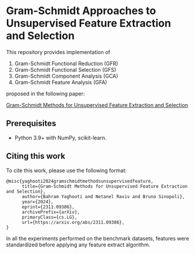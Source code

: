# Gram-Schmidt Approaches to Unsupervised Feature Extraction and Selection
This repository provides implementation of
1. Gram-Schmidt Functional Reduction (GFR)
2. Gram-Schmidt Functional Selection (GFS)
3. Gram-Schmidt Component Analysis (GCA)
4. Gram-Schmidt Feature Analysis (GFA)

proposed in the following paper:

[Gram-Schmidt Methods for Unsupervised Feature Extraction and Selection](https://arxiv.org/abs/2311.09386)

## Prerequisites
* Python 3.9+ with NumPy, scikit-learn.

## Citing this work
To cite this work, please use the following format:

```
@misc{yaghooti2024gramschmidtmethodsunsupervisedfeature,
      title={Gram-Schmidt Methods for Unsupervised Feature Extraction and Selection}, 
      author={Bahram Yaghooti and Netanel Raviv and Bruno Sinopoli},
      year={2024},
      eprint={2311.09386},
      archivePrefix={arXiv},
      primaryClass={cs.LG},
      url={https://arxiv.org/abs/2311.09386}, 
}
```
In all the experiments performed on the benchmark datasets, features were standardized before applying any feature extract algorithm.
